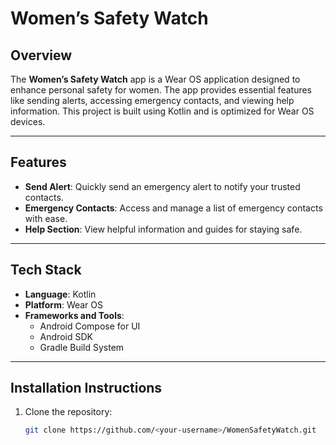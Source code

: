 # Women’s Safety Watch

## **Overview**
The **Women’s Safety Watch** app is a Wear OS application designed to enhance personal safety for women. The app provides essential features like sending alerts, accessing emergency contacts, and viewing help information. This project is built using Kotlin and is optimized for Wear OS devices.

---

## **Features**
- **Send Alert**: Quickly send an emergency alert to notify your trusted contacts.
- **Emergency Contacts**: Access and manage a list of emergency contacts with ease.
- **Help Section**: View helpful information and guides for staying safe.

---

## **Tech Stack**
- **Language**: Kotlin
- **Platform**: Wear OS
- **Frameworks and Tools**:
  - Android Compose for UI
  - Android SDK
  - Gradle Build System

---

## **Installation Instructions**
1. Clone the repository:
   ```bash
   git clone https://github.com/<your-username>/WomenSafetyWatch.git

